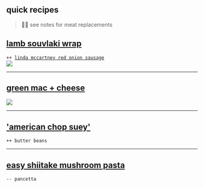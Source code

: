 ## quick recipes

> 🍖🚫 see notes for meat replacements

## [lamb souvlaki wrap](https://munchies.vice.com/en_uk/recipes/lamb-souvlaki-wrap)  
`++ `[`linda mccartney red onion sausage`](http://www.lindamccartneyfoods.co.uk/our-food/frozen-range/vegetarian-red-onion-rosemary-sausages/)  
<img src="http://munchies-images.vice.com/wp_upload/lamb-souvlaki.jpg?crop=1xw:0.8xh;*,*&resize=300:*" />

----

## [green mac + cheese](https://munchies.vice.com/en_uk/recipes/green-macaroni-and-cheese)  
<img src="http://munchies-images.vice.com/wp_upload/pesto-mac-and-cheese-munchies.jpg?crop=1xw:0.4xh;*,*&resize=300:*" />

----

## ['american chop suey'](http://www.seriouseats.com/recipes/2014/09/american-chop-suey-johnny-marzetti-beefaroni-hamburger-helper-goulash-italian-american-recipe.html)  
`++ butter beans`

----

## [easy shiitake mushroom pasta](http://www.seriouseats.com/recipes/2014/10/pasta-pancetta-shiitake-mushrooms-parmesan-recipe.html)  
`-- pancetta`
